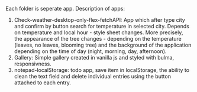 Each folder is seperate app.
Description of apps:

1. Check-weather-desktop-only-flex-fetchAPI: App which after type city and confirm by button search for temperature in selected city. Depends on temperature and local hour - style sheet changes. More precisely, the appearance of the tree changes - depending on the temperature (leaves, no leaves, blooming tree) and the background of the application depending on the time of day (night, morning, day, afternoon). 
2. Gallery: Simple gallery created in vanilla js and styled with bulma, responsivness. 
3. notepad-localStorage: todo app, save item in localStorage, the ability to clean the text field and delete individual entries using the button attached to each entry.
